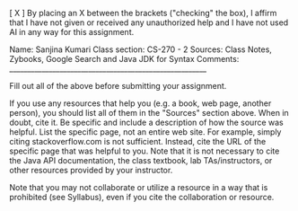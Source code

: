 
[  X ] By placing an X between the brackets ("checking" the box), I affirm that I have not given
or received any unauthorized help and I have not used AI in any way for this assignment.

Name:           Sanjina Kumari
Class section:  CS-270 - 2
Sources:        Class Notes, Zybooks, Google Search and Java JDK for Syntax
Comments:       _______________________________________________________

Fill out all of the above before submitting your assignment.  

If you use any resources that help you (e.g. a book, web page, another person), you should list all 
of them in the "Sources" section above.  When in doubt, cite it.  Be specific and include a description of 
how the source was helpful. List the specific page, not an entire web site. For example, simply citing 
stackoverflow.com is not sufficient. Instead, cite the URL of the specific page that was helpful to you.
Note that it is not necessary to cite the Java API documentation, the class textbook, lab TAs/instructors, 
or other resources provided by your instructor. 

Note that you may not collaborate or utilize a resource in a way that is prohibited (see Syllabus), even 
if you cite the collaboration or resource.
